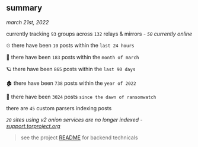 
## summary
_march 21st, 2022_

currently tracking `93` groups across `132` relays & mirrors - _`50` currently online_

⏲ there have been `10` posts within the `last 24 hours`

🦈 there have been `183` posts within the `month of march`

🪐 there have been `865` posts within the `last 90 days`

🏚 there have been `738` posts within the `year of 2022`

🦕 there have been `3024` posts `since the dawn of ransomwatch`

there are `45` custom parsers indexing posts

_`20` sites using v2 onion services are no longer indexed - [support.torproject.org](https://support.torproject.org/onionservices/v2-deprecation/)_

> see the project [README](https://github.com/thetanz/ransomwatch#ransomwatch--) for backend technicals
